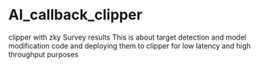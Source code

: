 # AI_callback_clipper
clipper with zky  Survey results
This is about target detection and model modification code and deploying them to clipper for low latency and high throughput purposes
